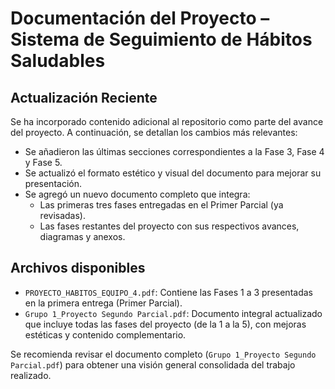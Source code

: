 # Documentación del Proyecto – Sistema de Seguimiento de Hábitos Saludables

## Actualización Reciente

Se ha incorporado contenido adicional al repositorio como parte del avance del proyecto. A continuación, se detallan los cambios más relevantes:

- Se añadieron las últimas secciones correspondientes a la Fase 3, Fase 4 y Fase 5.
- Se actualizó el formato estético y visual del documento para mejorar su presentación.
- Se agregó un nuevo documento completo que integra:
  - Las primeras tres fases entregadas en el Primer Parcial (ya revisadas).
  - Las fases restantes del proyecto con sus respectivos avances, diagramas y anexos.

## Archivos disponibles

- `PROYECTO_HABITOS_EQUIPO_4.pdf`: Contiene las Fases 1 a 3 presentadas en la primera entrega (Primer Parcial).
- `Grupo 1_Proyecto Segundo Parcial.pdf`: Documento integral actualizado que incluye todas las fases del proyecto (de la 1 a la 5), con mejoras estéticas y contenido complementario.

Se recomienda revisar el documento completo (`Grupo 1_Proyecto Segundo Parcial.pdf`) para obtener una visión general consolidada del trabajo realizado.
